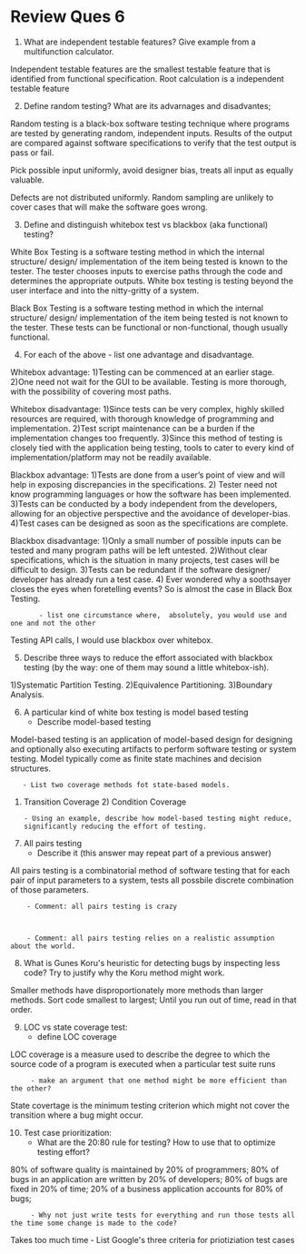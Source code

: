 # Review Ques 6

1.    What are independent testable features? Give example from a multifunction calculator.

Independent testable features are the smallest testable feature that is identified from functional specification. Root calculation is a independent testable feature


2.    Define random testing? What are its advarnages and disadvantes;

Random testing is a black-box software testing technique where programs are tested by generating random, independent inputs. Results of the output are compared against software specifications to verify that the test output is pass or fail.

Pick possible input uniformly, avoid designer bias, treats all input as equally valuable.

Defects are not distributed uniformly. Random sampling are unlikely to cover cases that will make the software goes wrong.


3.    Define and distinguish whitebox test vs blackbox (aka functional) testing?

White Box Testing is a software testing method in which the internal structure/ design/ implementation of the item being tested is known to the tester. The tester chooses inputs to exercise paths through the code and determines the appropriate outputs. White box testing is testing beyond the user interface and into the nitty-gritty of a system.

Black Box Testing is a software testing method in which the internal structure/ design/ implementation of the item being tested is not known to the tester. These tests can be functional or non-functional, though usually functional.


4.    For each of the above
           - list one advantage and disadvantage.

Whitebox advantage: 1)Testing can be commenced at an earlier stage. 2)One need not wait for the GUI to be available.
Testing is more thorough, with the possibility of covering most paths.

Whitebox disadvantage: 1)Since tests can be very complex, highly skilled resources are required, with thorough knowledge of programming and implementation. 2)Test script maintenance can be a burden if the implementation changes too frequently. 3)Since this method of testing is closely tied with the application being testing, tools to cater to every kind of implementation/platform may not be readily available.

Blackbox advantage: 1)Tests are done from a user’s point of view and will help in exposing discrepancies in the specifications. 2) Tester need not know programming languages or how the software has been implemented. 3)Tests can be conducted by a body independent from the developers, allowing for an objective perspective and the avoidance of developer-bias. 4)Test cases can be designed as soon as the specifications are complete.

Blackbox disadvantage: 1)Only a small number of possible inputs can be tested and many program paths will be left untested. 2)Without clear specifications, which is the situation in many projects, test cases will be difficult to design. 3)Tests can be redundant if the software designer/ developer has already run a test case. 4) Ever wondered why a soothsayer closes the eyes when foretelling events? So is almost the case in Black Box Testing.


           - list one circumstance where,  absolutely, you would use and one and not the other

Testing API calls, I would use blackbox over whitebox.

5.    Describe three ways to reduce the effort associated with blackbox testing (by the way: one of them may sound
      a little whitebox-ish).

1)Systematic Partition Testing.
2)Equivalence Partitioning. 
3)Boundary Analysis.



6.    A particular kind of white box testing is model based testing
       - Describe model-based testing

Model-based testing is an application of model-based design for designing and optionally also executing artifacts to perform software testing or system testing. Model typically come as finite state machines and decision structures.


       - List two coverage methods fot state-based models.

1) Transition Coverage 2) Condition Coverage


       - Using an example, describe how model-based testing might reduce, significantly reducing the effort of testing.



7.    All pairs testing
        - Describe it (this answer may repeat part of a previous answer)

All pairs testing is a combinatorial method of software testing that for each pair of input parameters to a system, tests all possbile discrete combination of those parameters.

        - Comment: all pairs testing is crazy



        - Comment: all pairs testing relies on a realistic assumption about the world.



8.    What is Gunes Koru's heuristic for detecting bugs by inspecting less code? Try to justify why the Koru method might work.

Smaller methods have disproportionately more methods than larger methods.
Sort code smallest to largest; Until you run out of time, read in that order.

9.    LOC vs state coverage test: 
         - define LOC coverage

LOC coverage is a measure used to describe the degree to which the source code of a program is executed when a particular test suite runs

         - make an argument that one method might be more efficient than the other?

State covertage is the minimum testing criterion which might not cover the transition where a bug might occur.

10.   Test case prioritization:
         - What are the 20:80 rule for testing? How to use that to optimize testing effort?

80% of software quality is maintained by 20% of programmers;
80% of bugs in an application are written by 20% of developers;
80% of bugs are fixed in 20% of time;
20% of a business application accounts for 80% of bugs;



         - Why not just write tests for everything and run those tests all the time some change is made to the code?

Takes too much time
         - List Google's three criteria for priotiziation test cases


